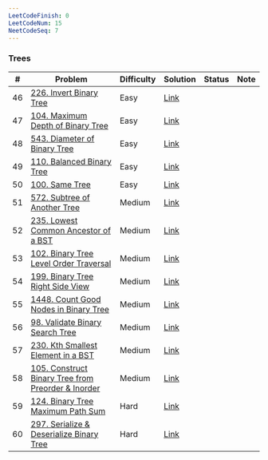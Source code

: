 ```yaml
---
LeetCodeFinish: 0
LeetCodeNum: 15
NeetCodeSeq: 7
---
```


### Trees

| #   | Problem                                                                                                                          | Difficulty | Solution                                                                          | Status | Note |
| --- | -------------------------------------------------------------------------------------------------------------------------------- | ---------- | --------------------------------------------------------------------------------- | ------ | ---- |
| 46  | [226. Invert Binary Tree](https://leetcode.com/problems/invert-binary-tree/)                                                     | Easy       | [Link](https://neetcode.io/solutions/invert-binary-tree)                          |        |      |
| 47  | [104. Maximum Depth of Binary Tree](https://leetcode.com/problems/maximum-depth-of-binary-tree/)                                 | Easy       | [Link](https://neetcode.io/solutions/maximum-depth-of-binary-tree)                |        |      |
| 48  | [543. Diameter of Binary Tree](https://leetcode.com/problems/diameter-of-binary-tree/)                                           | Easy       | [Link](https://neetcode.io/solutions/diameter-of-binary-tree)                     |        |      |
| 49  | [110. Balanced Binary Tree](https://leetcode.com/problems/balanced-binary-tree/)                                                 | Easy       | [Link](https://neetcode.io/solutions/balanced-binary-tree)                        |        |      |
| 50  | [100. Same Tree](https://leetcode.com/problems/same-tree/)                                                                       | Easy       | [Link](https://neetcode.io/solutions/same-tree)                                   |        |      |
| 51  | [572. Subtree of Another Tree](https://leetcode.com/problems/subtree-of-another-tree/)                                           | Medium     | [Link](https://neetcode.io/solutions/subtree-of-another-tree)                     |        |      |
| 52  | [235. Lowest Common Ancestor of a BST](https://leetcode.com/problems/lowest-common-ancestor-of-a-bst/)                           | Medium     | [Link](https://neetcode.io/solutions/lowest-common-ancestor-of-a-bst)             |        |      |
| 53  | [102. Binary Tree Level Order Traversal](https://leetcode.com/problems/binary-tree-level-order-traversal/)                       | Medium     | [Link](https://neetcode.io/solutions/binary-tree-level-order-traversal)           |        |      |
| 54  | [199. Binary Tree Right Side View](https://leetcode.com/problems/binary-tree-right-side-view/)                                   | Medium     | [Link](https://neetcode.io/solutions/binary-tree-right-side-view)                 |        |      |
| 55  | [1448. Count Good Nodes in Binary Tree](https://leetcode.com/problems/count-good-nodes-in-binary-tree/)                          | Medium     | [Link](https://neetcode.io/solutions/count-good-nodes-in-binary-tree)             |        |      |
| 56  | [98. Validate Binary Search Tree](https://leetcode.com/problems/validate-binary-search-tree/)                                    | Medium     | [Link](https://neetcode.io/solutions/validate-binary-search-tree)                 |        |      |
| 57  | [230. Kth Smallest Element in a BST](https://leetcode.com/problems/kth-smallest-element-in-a-bst/)                               | Medium     | [Link](https://neetcode.io/solutions/kth-smallest-element-in-a-bst)               |        |      |
| 58  | [105. Construct Binary Tree from Preorder & Inorder](https://leetcode.com/problems/construct-binary-tree-from-preorder-inorder/) | Medium     | [Link](https://neetcode.io/solutions/construct-binary-tree-from-preorder-inorder) |        |      |
| 59  | [124. Binary Tree Maximum Path Sum](https://leetcode.com/problems/binary-tree-maximum-path-sum/)                                 | Hard       | [Link](https://neetcode.io/solutions/binary-tree-maximum-path-sum)                |        |      |
| 60  | [297. Serialize & Deserialize Binary Tree](https://leetcode.com/problems/serialize-deserialize-binary-tree/)                     | Hard       | [Link](https://neetcode.io/solutions/serialize-deserialize-binary-tree)           |        |      |
